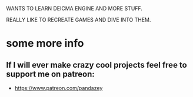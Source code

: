 WANTS TO LEARN DEICMA ENGINE AND MORE STUFF.

REALLY LIKE TO RECREATE GAMES AND DIVE INTO THEM.
# some more info
## If I will ever make crazy cool projects feel free to support me on patreon:
* https://www.patreon.com/pandazey
<!---
racsec/racsec is a ✨ special ✨ repository because its `README.md` (this file) appears on your GitHub profile.
You can click the Preview link to take a look at your changes.
--->
